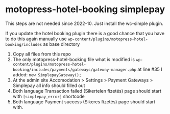 # motopress-hotel-booking simplepay

This steps are not needed since 2022-10. Just install the wc-simple plugin.

If you update the hotel booking plugin there is a good chance that you have to do this again manually use `wp-content/plugins/motopress-hotel-booking/includes` as base directory

1. Copy all files from this repo 
2. The only motopress-hotel-booking file what is modified is `wp-content/plugins/motopress-hotel-booking/includes/payments/gateways/gateway-manager.php` at line #35 I added: `new SimplepayGateway();`
3. At the admin site Accomodation > Settings > Payment Gateways > Simplepay all info should filled out
4. Both language Transaction failed (Sikertelen fizetés) page should start with `[simplepay_error]` shortcode
5. Both language Payment success (Sikeres fizetés) page should start with.
